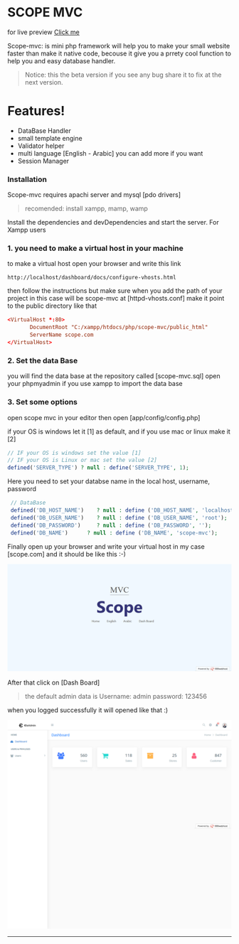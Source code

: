 # SCOPE MVC

for live preview [Click me](https://scope-mvc.000webhostapp.com/)

 Scope-mvc: is mini php framework will help you to make your small website faster
 than make it native code, becouse it give you a prrety cool function to help you
 and easy database handler.

 > Notice: this the beta version if you see any bug
 share it to fix at the next version.

# Features!
  - DataBase Handler
  - small template engine
  - Validator helper
  - multi language [English - Arabic] you can add more if you want
  - Session Manager

### Installation

Scope-mvc requires apachi server and mysql [pdo drivers]
> recomended: install xampp, mamp, wamp

Install the dependencies and devDependencies and start the server.
For Xampp users

### 1. you need to make a virtual host in your machine
to make a virtual host open your browser and write this link
```
http://localhost/dashboard/docs/configure-vhosts.html
```
then follow the instructions
but make sure when you add the path of your project
in this case will be scope-mvc at [httpd-vhosts.conf]
make it point to the public directory like that

``` conf
<VirtualHost *:80>
       DocumentRoot "C:/xampp/htdocs/php/scope-mvc/public_html"
       ServerName scope.com
</VirtualHost>
```

### 2. Set the data Base
you will find the data base at the repository called [scope-mvc.sql]
open your phpmyadmin if you use xampp to import the data base

### 3. Set some options
open scope mvc in your editor then open [app/config/config.php]

if your OS  is windows let it [1] as default, and if you use mac or linux make it [2]

``` php
// IF your OS is windows set the value [1]
// IF your OS is Linux or mac set the value [2]
defined('SERVER_TYPE') ? null : define('SERVER_TYPE', 1);
```

Here you need to set your databse name in the local host, username, password
``` php
 // DataBase
 defined('DB_HOST_NAME')    ? null : define ('DB_HOST_NAME', 'localhost');
 defined('DB_USER_NAME')    ? null : define ('DB_USER_NAME', 'root');
 defined('DB_PASSWORD')     ? null : define ('DB_PASSWORD', '');
 defined('DB_NAME')      ? null : define ('DB_NAME', 'scope-mvc');
```

Finally open up your browser and write your virtual host in my case [scope.com]
and it should be like this :-)

![alt text](https://raw.githubusercontent.com/jojomak13/scope-mvc/master/scope.png "Home page")

After that click on [Dash Board]
> the default admin data is
Username: admin
password: 123456

when you logged successfully it will opened like that :)

![alt text](https://raw.githubusercontent.com/jojomak13/scope-mvc/master/dashborad.png)

---
